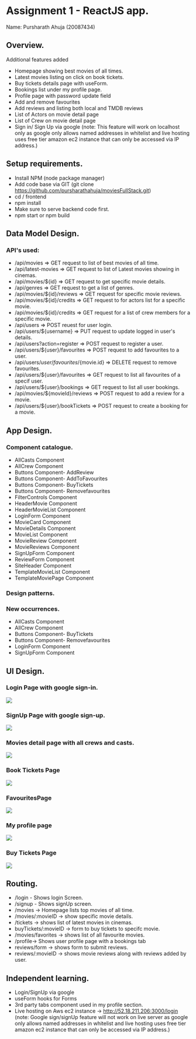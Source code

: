 # Assignment 1 - ReactJS app.

Name: Pursharath Ahuja (20087434)

## Overview.
Additional features added
 + Homepage showing best movies of all times. 
 + Latest movies listing on click on book tickets.
 + Buy tickets details page with useForm.
 + Bookings list under my profile page.
 + Profile page with password update field
 + Add and remove favourites
 + Add reviews and listing both local and TMDB reviews
 + List of Actors on movie detail page
 + List of Crew on movie detail page
 + Sign in/ Sign Up via google (note: This feature will work on localhost only as google only allows named addresses in whitelist and live hosting uses free tier amazon ec2 instance that can only be accessed via IP address.)

## Setup requirements.

+ Install NPM (node package manager) 
+ Add code base via GIT (git clone https://github.com/pursharathahuja/moviesFullStack.git)
+ cd / frontend
+ npm install
+ Make sure to serve backend code first.
+ npm start or npm build

## Data Model Design.
### API's used:
+ /api/movies => GET request to list of best movies of all time.
+ /api/latest-movies => GET request to list of Latest movies showing in cinemas.
+ /api/movies/${id}  => GET request to get specific movie details.
+ /api/genres => GET request to get a list of genres.
+ /api/movies/${id}/reviews => GET request for specific movie reviews.
+ /api/movies/${id}/credits => GET request to for actors list for a specific movie.
+ /api/movies/${id}/credits => GET request for a list of crew members for a specific movie.
+ /api/users => POST reuest for user login.
+ /api/users/${username} => PUT request to update logged in user's details.
+ /api/users?action=register => POST request to register a user.
+ /api/users/${user}/favourites => POST request to add favourites to a user.
+ /api/users/${user}/favourites/${movie.id} => DELETE request to remove favourites.
+ /api/users/${user}/favourites => GET request to list all favourites of a specif user.
+ /api/users/${user}/bookings => GET request to list all user bookings.
+ /api/movies/${movieId}/reviews => POST request to add a review for a movie.
+ /api/users/${user}/bookTickets => POST request to create a booking for a movie.

## App Design.

### Component catalogue.
+ AllCasts Component
+ AllCrew Component
+ Buttons Component- AddReview
+ Buttons Component- AddToFavourites
+ Buttons Component- BuyTickets
+ Buttons Component- Removefavourites
+ FilterControls Component
+ HeaderMovie Component
+ HeaderMovieList Component
+ LoginForm Component
+ MovieCard Component
+ MovieDetails Component
+ MovieList Component
+ MovieReview Component
+ MovieReviews Component
+ SignUpForm Component
+ ReviewForm Component
+ SiteHeader Component
+ TemplateMovieList Component
+ TemplateMoviePage Component
### Design patterns.
### New occurrences.
+ AllCasts Component
+ AllCrew Component
+ Buttons Component- BuyTickets
+ Buttons Component- Removefavourites
+ LoginForm Component
+ SignUpForm Component

## UI Design.
### Login Page with google sign-in.
![](2020-05-01-16-15-24.png)

### SignUp Page with google sign-up.
![](2020-05-01-16-15-51.png)

### Movies detail page with all crews and casts.
![](2020-05-01-16-18-04.png)

### Book Tickets Page
![](2020-05-01-16-18-38.png)

### FavouritesPage
![](2020-05-01-16-19-10.png)

### My profile page&nbsp;
![](2020-05-01-16-19-53.png)

### Buy Tickets Page
![](2020-05-01-16-20-55.png)

## Routing.
+ /login - Shows login Screen.
+ /signup - Shows signUp screen.
+ /movies -> Homepage lists top movies of all time.
+ /movies/:movieID -> show specific movie details.
+ /tickets -> shows list of latest movies in cinemas.
+ buyTickets/:movieID -> form to buy tickets to specifc movie.
+ /movies/favorites -> shows list of all favourite movies.
+ /profile-> Shows user profile page with a bookings tab
+ reviews/form -> shows form to submit reviews.
+ reviews/:movieID -> shows movie reviews along with reviews added by user.

## Independent learning.

+ Login/SignUp via google 
+ useForm hooks for Forms
+ 3rd party tabs component used in my profile section.
+ Live hosting on Aws ec2 instance -> http://52.18.211.206:3000/login
(note: Google sign/signUp feature will not work on live server as google only allows named addresses in whitelist and live hosting uses free tier amazon ec2 instance that can only be accessed via IP address.)
